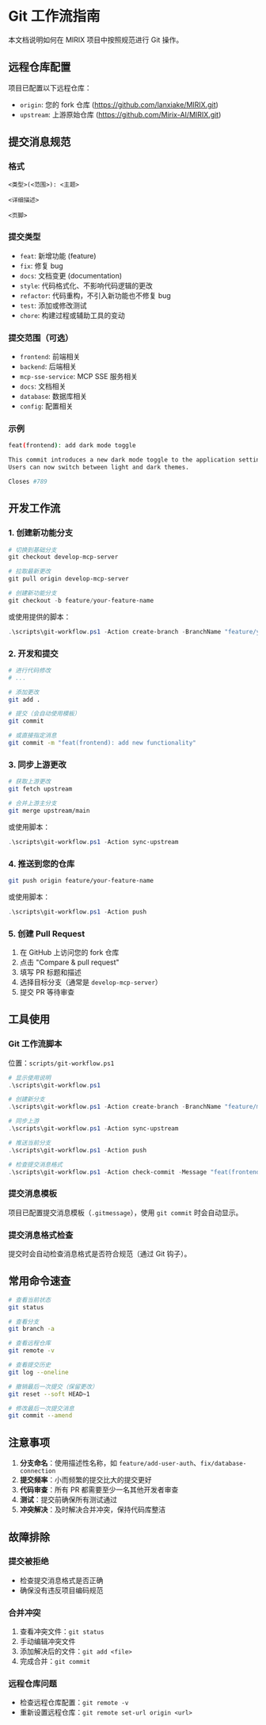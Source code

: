 # Git 工作流指南

本文档说明如何在 MIRIX 项目中按照规范进行 Git 操作。

## 远程仓库配置

项目已配置以下远程仓库：

- `origin`: 您的 fork 仓库 (https://github.com/lanxiake/MIRIX.git)
- `upstream`: 上游原始仓库 (https://github.com/Mirix-AI/MIRIX.git)

## 提交消息规范

### 格式
```
<类型>(<范围>): <主题>

<详细描述>

<页脚>
```

### 提交类型
- `feat`: 新增功能 (feature)
- `fix`: 修复 bug
- `docs`: 文档变更 (documentation)
- `style`: 代码格式化、不影响代码逻辑的更改
- `refactor`: 代码重构，不引入新功能也不修复 bug
- `test`: 添加或修改测试
- `chore`: 构建过程或辅助工具的变动

### 提交范围（可选）
- `frontend`: 前端相关
- `backend`: 后端相关
- `mcp-sse-service`: MCP SSE 服务相关
- `docs`: 文档相关
- `database`: 数据库相关
- `config`: 配置相关

### 示例
```bash
feat(frontend): add dark mode toggle

This commit introduces a new dark mode toggle to the application settings.
Users can now switch between light and dark themes.

Closes #789
```

## 开发工作流

### 1. 创建新功能分支

```powershell
# 切换到基础分支
git checkout develop-mcp-server

# 拉取最新更改
git pull origin develop-mcp-server

# 创建新功能分支
git checkout -b feature/your-feature-name
```

或使用提供的脚本：

```powershell
.\scripts\git-workflow.ps1 -Action create-branch -BranchName "feature/your-feature-name"
```

### 2. 开发和提交

```bash
# 进行代码修改
# ...

# 添加更改
git add .

# 提交（会自动使用模板）
git commit

# 或直接指定消息
git commit -m "feat(frontend): add new functionality"
```

### 3. 同步上游更改

```bash
# 获取上游更改
git fetch upstream

# 合并上游主分支
git merge upstream/main
```

或使用脚本：

```powershell
.\scripts\git-workflow.ps1 -Action sync-upstream
```

### 4. 推送到您的仓库

```bash
git push origin feature/your-feature-name
```

或使用脚本：

```powershell
.\scripts\git-workflow.ps1 -Action push
```

### 5. 创建 Pull Request

1. 在 GitHub 上访问您的 fork 仓库
2. 点击 "Compare & pull request"
3. 填写 PR 标题和描述
4. 选择目标分支（通常是 `develop-mcp-server`）
5. 提交 PR 等待审查

## 工具使用

### Git 工作流脚本

位置：`scripts/git-workflow.ps1`

```powershell
# 显示使用说明
.\scripts\git-workflow.ps1

# 创建新分支
.\scripts\git-workflow.ps1 -Action create-branch -BranchName "feature/my-feature"

# 同步上游
.\scripts\git-workflow.ps1 -Action sync-upstream

# 推送当前分支
.\scripts\git-workflow.ps1 -Action push

# 检查提交消息格式
.\scripts\git-workflow.ps1 -Action check-commit -Message "feat(frontend): add new feature"
```

### 提交消息模板

项目已配置提交消息模板（`.gitmessage`），使用 `git commit` 时会自动显示。

### 提交消息格式检查

提交时会自动检查消息格式是否符合规范（通过 Git 钩子）。

## 常用命令速查

```bash
# 查看当前状态
git status

# 查看分支
git branch -a

# 查看远程仓库
git remote -v

# 查看提交历史
git log --oneline

# 撤销最后一次提交（保留更改）
git reset --soft HEAD~1

# 修改最后一次提交消息
git commit --amend
```

## 注意事项

1. **分支命名**：使用描述性名称，如 `feature/add-user-auth`、`fix/database-connection`
2. **提交频率**：小而频繁的提交比大的提交更好
3. **代码审查**：所有 PR 都需要至少一名其他开发者审查
4. **测试**：提交前确保所有测试通过
5. **冲突解决**：及时解决合并冲突，保持代码库整洁

## 故障排除

### 提交被拒绝
- 检查提交消息格式是否正确
- 确保没有违反项目编码规范

### 合并冲突
1. 查看冲突文件：`git status`
2. 手动编辑冲突文件
3. 添加解决后的文件：`git add <file>`
4. 完成合并：`git commit`

### 远程仓库问题
- 检查远程仓库配置：`git remote -v`
- 重新设置远程仓库：`git remote set-url origin <url>`
